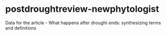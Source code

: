 # postdroughtreview-newphytologist
Data for the article - What happens after drought ends: synthesizing terms and definitions
